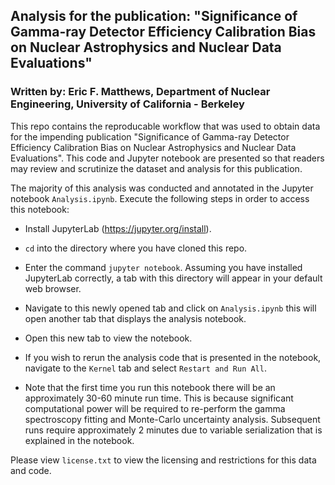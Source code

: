 ## Analysis for the publication: "Significance of Gamma-ray Detector Efficiency Calibration Bias on Nuclear Astrophysics and Nuclear Data Evaluations"

### Written by: Eric F. Matthews, Department of Nuclear Engineering, University of California - Berkeley

This repo contains the reproducable workflow that was used to obtain data for the impending publication "Significance of Gamma-ray Detector Efficiency Calibration Bias on Nuclear Astrophysics and Nuclear Data Evaluations". This code and Jupyter notebook are presented so that readers may review and scrutinize the dataset and analysis for this publication. 

The majority of this analysis was conducted and annotated in the Jupyter notebook `Analysis.ipynb`. Execute the following steps in order to access this notebook: 

* Install JupyterLab (https://jupyter.org/install). 

* `cd` into the directory where you have cloned this repo. 

* Enter the command `jupyter notebook`. Assuming you have installed JupyterLab correctly, a tab with this directory will appear in your default web browser. 

* Navigate to this newly opened tab and click on `Analysis.ipynb` this will open another tab that displays the analysis notebook.

* Open this new tab to view the notebook. 

* If you wish to rerun the analysis code that is presented in the notebook, navigate to the `Kernel` tab and select `Restart and Run All`. 
 * Note that the first time you run this notebook there will be an approximately 30-60 minute run time. This is because significant computational power will be required to re-perform the gamma spectroscopy fitting and Monte-Carlo uncertainty analysis. Subsequent runs require approximately 2 minutes due to variable serialization that is explained in the notebook. 


Please view `license.txt` to view the licensing and restrictions for this data and code. 
